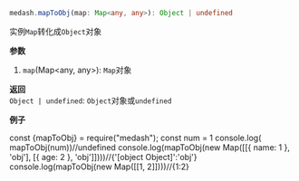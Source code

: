 ```ts
medash.mapToObj(map: Map<any, any>): Object | undefined
```
实例`Map`转化成`Object`对象

**参数**  
1. `map`(Map<any, any>): `Map`对象  

**返回**  
`Object | undefined`: `Object`对象或`undefined`    
  
**例子**  

<me-embed>const {mapToObj} = require("medash");
const num = 1
console.log( mapToObj(num))//undefined
console.log(mapToObj(new Map([[{ name: 1 }, 'obj'], [{ age: 2 }, 'obj']])))//{'[object Object]':'obj'}
console.log(mapToObj(new Map([[1, 2]])))//{1:2}</me-embed>